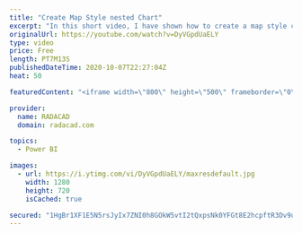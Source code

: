 ```yaml
---
title: "Create Map Style nested Chart"
excerpt: "In this short video, I have shown how to create a map style chart with a bar chart or packed scatter chart  or using images"
originalUrl: https://youtube.com/watch?v=DyVGpdUaELY
type: video
price: Free
length: PT7M13S
publishedDateTime: 2020-10-07T22:27:04Z
heat: 50

featuredContent: "<iframe width=\"800\" height=\"500\" frameborder=\"0\" src=\"https://www.youtube.com/embed/DyVGpdUaELY\" allow=\"accelerometer; autoplay; encrypted-media; gyroscope; picture-in-picture\" allowfullscreen></iframe>"

provider:
  name: RADACAD
  domain: radacad.com

topics:
  - Power BI

images:
  - url: https://i.ytimg.com/vi/DyVGpdUaELY/maxresdefault.jpg
    width: 1280
    height: 720
    isCached: true

secured: "1HgBr1XF1E5N5rsJyIx7ZNI0h8GOkW5vtI2tQxpsNk0YFGt8E2hcpftR3Dv9uAGemGAnVpwUwpQbHmQqbjr/fkoxO9De3mfypTaVLJY3bAiOxb22edxX7VLpLX4xrvseSTnZBSvdLvkqKq8jt4vECbTWSZxMqRIb7XChINM1tLYI9wXTJmPQ8TXjEeCOnGDdCr1l6DlDbBtWXk2C9wu5Ux1mzjeu8N69GaV0og52pGVoPHPExzH09+Tdayf8HSjm7CouOP0Ml8q6g0mhps6sRLudctBpheSXqkujKMYUJRpr5p10QvuBLe4PTnvYbD8mBqA5JFPZ5bANJg1xFvnROXn/uWMlwDAOxlZKaMrB66rlWKwJmzaon0YlFAkx+8OP45/YDiCRYOIjEDZjk7Nljy2iMC6lrwoFhWvHu49KlF8=;XRR73wrNuG4lnTYcShtJ6g=="
---
```


